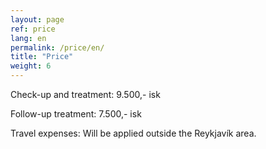 ```yaml
---
layout: page
ref: price
lang: en
permalink: /price/en/
title: "Price"
weight: 6
---
```


Check-up and treatment: 9.500,- isk

Follow-up treatment: 7.500,- isk

Travel expenses: Will be applied outside the Reykjavík area.

